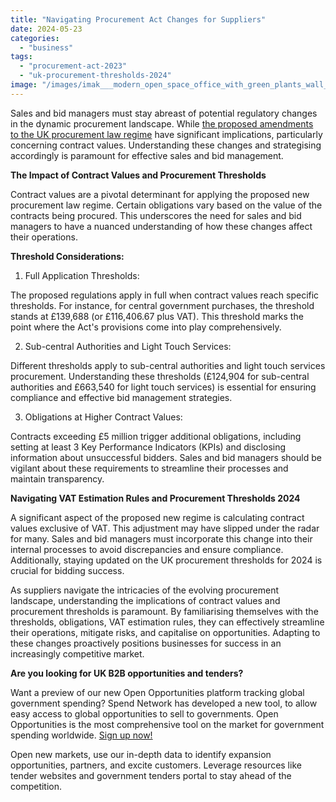 ```yaml
---
title: "Navigating Procurement Act Changes for Suppliers"
date: 2024-05-23
categories: 
  - "business"
tags: 
  - "procurement-act-2023"
  - "uk-procurement-thresholds-2024"
image: "/images/imak___modern_open_space_office_with_green_plants_wall_focus_on_aa62a70e-0189-4094-9b80-ea7b6b638b9b.png"
---
```


Sales and bid managers must stay abreast of potential regulatory changes in the dynamic procurement landscape. While [the proposed amendments to the UK procurement law regime](https://bills.parliament.uk/bills/3159#timeline "the proposed amendments to the UK procurement law regime") have significant implications, particularly concerning contract values. Understanding these changes and strategising accordingly is paramount for effective sales and bid management.

**The Impact of Contract Values and Procurement Thresholds**

Contract values are a pivotal determinant for applying the proposed new procurement law regime. Certain obligations vary based on the value of the contracts being procured. This underscores the need for sales and bid managers to have a nuanced understanding of how these changes affect their operations.

**Threshold Considerations:**

1. Full Application Thresholds:

The proposed regulations apply in full when contract values reach specific thresholds. For instance, for central government purchases, the threshold stands at £139,688 (or £116,406.67 plus VAT). This threshold marks the point where the Act's provisions come into play comprehensively.

2. Sub-central Authorities and Light Touch Services:

Different thresholds apply to sub-central authorities and light touch services procurement. Understanding these thresholds (£124,904 for sub-central authorities and £663,540 for light touch services) is essential for ensuring compliance and effective bid management strategies.

3. Obligations at Higher Contract Values:

Contracts exceeding £5 million trigger additional obligations, including setting at least 3 Key Performance Indicators (KPIs) and disclosing information about unsuccessful bidders. Sales and bid managers should be vigilant about these requirements to streamline their processes and maintain transparency.

**Navigating VAT Estimation Rules and Procurement Thresholds 2024**

A significant aspect of the proposed new regime is calculating contract values exclusive of VAT. This adjustment may have slipped under the radar for many. Sales and bid managers must incorporate this change into their internal processes to avoid discrepancies and ensure compliance. Additionally, staying updated on the UK procurement thresholds for 2024 is crucial for bidding success.

As suppliers navigate the intricacies of the evolving procurement landscape, understanding the implications of contract values and procurement thresholds is paramount. By familiarising themselves with the thresholds, obligations, VAT estimation rules, they can effectively streamline their operations, mitigate risks, and capitalise on opportunities. Adapting to these changes proactively positions businesses for success in an increasingly competitive market.

**Are you looking for UK B2B opportunities and tenders?**

Want a preview of our new Open Opportunities platform tracking global government spending? Spend Network has developed a new tool, to allow easy access to global opportunities to sell to governments. Open Opportunities is the most comprehensive tool on the market for government spending worldwide. [Sign up now!](https://www.openopps.com/)

Open new markets, use our in-depth data to identify expansion opportunities, partners, and excite customers. Leverage resources like tender websites and government tenders portal to stay ahead of the competition.
